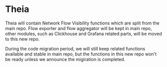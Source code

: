 # Theia

Theia will contain Network Flow Visibility functions which are split from the main repo. Flow
exporter and flow aggregator will be kept in main repo, other modules, such as Clickhouse and Grafana related parts, will be moved to this new repo.

During the code migration period, we will still keep related functions available and stable in main repo, but the functions in this new repo won't be ready unless we announce the migiration is
completed.
